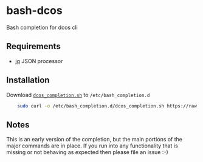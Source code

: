 # bash-dcos
Bash completion for dcos cli

## Requirements
 * [jq](https://stedolan.github.io/jq) JSON processor

## Installation

Download [`dcos_completion.sh`](https://github.com/stuartleeks/bash-dcos/blob/master/dcos_completion.sh) to `/etc/bash_completion.d`

```bash
    sudo curl -o /etc/bash_completion.d/dcos_completion.sh https://raw.githubusercontent.com/stuartleeks/bash-dcos/master/dcos_completion.sh
```

## Notes
This is an early version of the completion, but the main portions of the major commands are in place. If you run into any functionality that is missing or not behaving as expected then please file an issue :-)